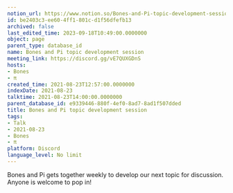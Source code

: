 ```yaml
---
notion_url: https://www.notion.so/Bones-and-Pi-topic-development-session-be2403c3ee604ff1801cd1f56dfefb13
id: be2403c3-ee60-4ff1-801c-d1f56dfefb13
archived: false
last_edited_time: 2023-09-18T10:49:00.0000000
object: page
parent_type: database_id
name: Bones and Pi topic development session
meeting_link: https://discord.gg/vE7QUXGDnS
hosts:
- Bones
- π
created_time: 2021-08-23T12:57:00.0000000
indexDate: 2021-08-23
talktime: 2021-08-23T14:00:00.0000000
parent_database_id: e9339446-880f-4ef0-8ad7-8ad1f507dded
title: Bones and Pi topic development session
tags:
- Talk
- 2021-08-23
- Bones
- π
platform: Discord
language_level: No limit
---
```


Bones and Pi gets together weekly to develop our next topic for discussion.
Anyone is welcome to pop in!










